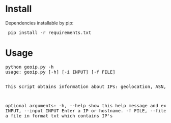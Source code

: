 <h1>Install</h1>
Dependencies installable by pip:
<pre> pip install -r requirements.txt</pre>

<h1>Usage</h1>
<pre>python geoip.py -h
usage: geoip.py [-h] [-i INPUT] [-f FILE]

This script obtains information about IPs: geolocation, ASN,...

optional arguments:
  -h, --help            show this help message and exit
  -i INPUT, --input INPUT
                        Enter a IP or hostname.
  -f FILE, --file FILE  Enter a file in format txt which contains IP's
</pre>
